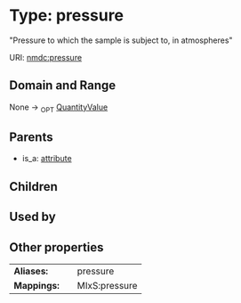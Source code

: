 
# Type: pressure


"Pressure to which the sample is subject to, in atmospheres"

URI: [nmdc:pressure](https://microbiomedata/meta/pressure)


## Domain and Range

None ->  <sub>OPT</sub> [QuantityValue](QuantityValue.md)

## Parents

 *  is_a: [attribute](attribute.md)

## Children


## Used by


## Other properties

|  |  |  |
| --- | --- | --- |
| **Aliases:** | | pressure |
| **Mappings:** | | MIxS:pressure |

